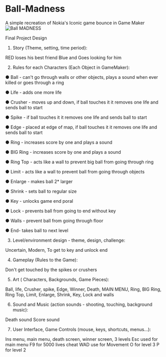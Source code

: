 # Ball-Madness
A simple recreation of Nokia's Iconic game bounce in Game Maker
![Ball MADNESS](https://user-images.githubusercontent.com/67246273/172114978-680f4e3b-d784-4aa9-837d-945338c4c87a.png)

Final Project Design
1. Story (Theme, setting, time period):

RED loses his best friend Blue and Goes looking for him

2. Rules for each Characters (Each Object in GameMaker):

● Ball - can't go through walls or other objects, plays a sound when ever killed or goes through
a ring

● Life - adds one more life

● Crusher - moves up and down, if ball touches it it removes one life and sends ball to start

● Spike - if ball touches it it removes one life and sends ball to start

● Edge - placed at edge of map, if ball touches it it removes one life and sends ball to start

● Ring - increases score by one and plays a sound

● BIG Ring - increases score by one and plays a sound

● Ring Top - acts like a wall to prevent big ball from going through ring

● Limit - acts like a wall to prevent ball from going through objects

● Enlarge - makes ball 2* larger

● Shrink - sets ball to regular size

● Key - unlocks game end poral

● Lock - prevents ball from going to end without key

● Walls - prevent ball from going through floor

● End- takes ball to next level

3. Level/environment design - theme, design, challenge:

Uncertain, Modern, To get to key and unlock end

4. Gameplay (Rules to the Game):


Don't get touched by the spikes or crushers

5. Art ( Characters, Backgrounds, Game Pieces):

Ball, life, Crusher, spike, Edge, Winner, Death, MAIN MENU, Ring, BIG Ring, Ring Top, Limit,
Enlarge, Shrink, Key, Lock and walls

6. Sound and Music (action sounds - shooting, touching, background music):

Death sound
Score sound

7. User Interface, Game Controls (mouse, keys, shortcuts, menus…):

Ins menu, main menu, death screen, winner screen, 3 levels
Esc used for main menu
F9 for 5000 lives cheat
WAD use for Movement
O for level 3
P for level 2
